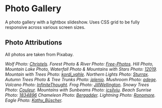 # Photo Gallery

A photo gallery with a lightbox slideshow. Uses CSS grid to be fully responsive across various screen sizes.

## Photo Attributions

All photos are taken from Pixabay.

*Wolf Photo: [Christels](https://pixabay.com/users/christels-3741991/).
Forest Photo & River Photo: [Free-Photos](https://pixabay.com/users/free-photos-242387/).
Hill Photo, Mountain Lake Photo, Waterfall Photo & Mountains with Stars Photo: [12019](https://pixabay.com/users/12019-12019/).
Mountain with Trees Photo: [kordi_vahle](https://pixabay.com/users/kordi_vahle-4934524/).
Northern Lights Photo: [Sturrax](https://pixabay.com/users/sturrax-667313/).
Autumn Trees Photo & Tree Trunks Photo: [jplenio](https://pixabay.com/users/jplenio-7645255/).
Mushroom Photo: [adege](https://pixabay.com/users/adege-4994132/).
Volcano Photo: [InfiniteThought](https://pixabay.com/users/infinitethought-5496829/).
Frog Photo: [JillWellington](https://pixabay.com/users/jillwellington-334088/).
Snowy Trees Photo: [Couleur](https://pixabay.com/users/couleur-1195798/).
Mountains with Sunbeams Photo: [icsilviu](https://pixabay.com/users/icsilviu-12753087/).
Beach Sunrise Photo: [1834896](https://pixabay.com/users/1834896-1834896/)
Chameleon Photo: [Bergadder](https://pixabay.com/users/bergadder-20679/).
Lightning Photo: [Ronomore](https://pixabay.com/users/ronomore-866556/).
Eagle Photo: [Kathy_Büscher](https://pixabay.com/users/kathy_b%C3%BCscher-5562794/).*

